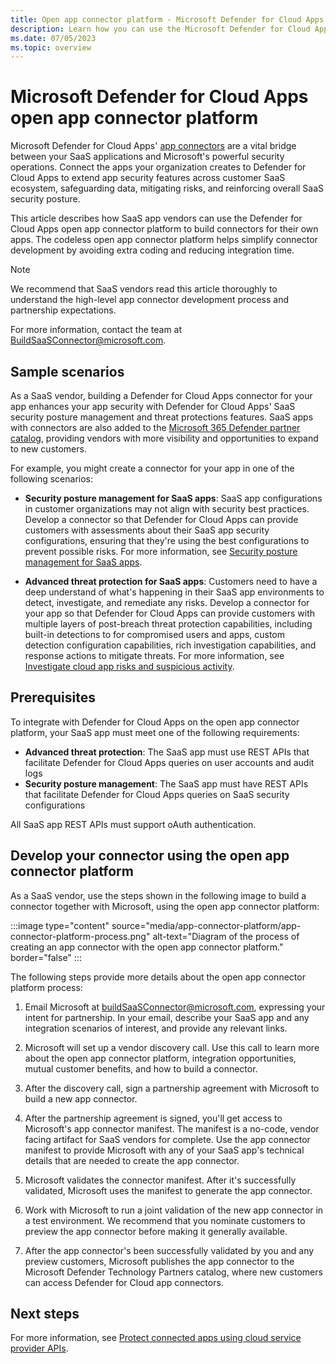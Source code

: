 ```yaml
---
title: Open app connector platform - Microsoft Defender for Cloud Apps
description: Learn how you can use the Microsoft Defender for Cloud Apps open app connector platform to build your own connector.
ms.date: 07/05/2023
ms.topic: overview
---
```


# Microsoft Defender for Cloud Apps open app connector platform

Microsoft Defender for Cloud Apps' [app connectors](protect-connected-apps.md) are a vital bridge between your SaaS applications and Microsoft's powerful security operations. Connect the apps your organization creates to Defender for Cloud Apps to extend app security features across customer SaaS ecosystem, safeguarding data, mitigating risks, and reinforcing overall SaaS security posture.

This article describes how SaaS app vendors can use the Defender for Cloud Apps open app connector platform to build connectors for their own apps. The codeless open app connector platform helps simplify connector development by avoiding extra coding and reducing integration time.

> [!NOTE]
> We recommend that SaaS vendors read this article thoroughly to understand the high-level app connector development process and partnership expectations.
>
> For more information, contact the team at [BuildSaaSConnector@microsoft.com](mailto:BuildSaaSConnector@microsoft.com).

## Sample scenarios

As a SaaS vendor, building a Defender for Cloud Apps connector for your app enhances your app security with Defender for Cloud Apps' SaaS security posture management and threat protections features. SaaS apps with connectors are also added to the [Microsoft 365 Defender partner catalog](/microsoft-365/security/defender-endpoint/technological-partners), providing vendors with more visibility and opportunities to expand to new customers.

For example, you might create a connector for your app in one of the following scenarios:

- **Security posture management for SaaS apps**: SaaS app configurations in customer organizations may not align with security best practices. Develop a connector so that Defender for Cloud Apps can provide customers with assessments about their SaaS app security configurations, ensuring that they're using the best configurations to prevent possible risks. For more information, see [Security posture management for SaaS apps](security-saas.md).

- **Advanced threat protection for SaaS apps**: Customers need to have a deep understand of what's happening in their SaaS app environments to detect, investigate, and remediate any risks. Develop a connector for your app so that Defender for Cloud Apps can provide customers with multiple layers of post-breach threat protection capabilities, including built-in detections to for compromised users and apps, custom detection configuration capabilities, rich investigation capabilities, and response actions to mitigate threats. For more information, see [Investigate cloud app risks and suspicious activity](investigate.md).

## Prerequisites

To integrate with Defender for Cloud Apps on the open app connector platform, your SaaS app must meet one of the following requirements:

- **Advanced threat protection**: The SaaS app must use REST APIs that facilitate Defender for Cloud Apps queries on user accounts and audit logs
- **Security posture management**: The SaaS app must have REST APIs that facilitate Defender for Cloud Apps queries on SaaS security configurations

All SaaS app REST APIs must support oAuth authentication.

## Develop your connector using the open app connector platform

As a SaaS vendor, use the steps shown in the following image to build a connector together with Microsoft, using the open app connector platform:

:::image type="content" source="media/app-connector-platform/app-connector-platform-process.png" alt-text="Diagram of the process of creating an app connector with the open app connector platform." border="false" :::

The following steps provide more details about the open app connector platform process:
 
1. Email Microsoft at [buildSaaSConnector@microsoft.com](mailto:buildSaaSConnector@microsoft.com), expressing your intent for partnership. In your email, describe your SaaS app and any integration scenarios of interest, and provide any relevant links.

1. Microsoft will set up a vendor discovery call. Use this call to learn more about the open app connector platform, integration opportunities, mutual customer benefits, and how to build a connector.

1. After the discovery call, sign a partnership agreement with Microsoft to build a new app connector.

1. After the partnership agreement is signed, you'll get access to Microsoft's app connector manifest. The manifest is a no-code, vendor facing artifact for SaaS vendors for complete. Use the app connector manifest to provide Microsoft with any of your SaaS app's technical details that are needed to create the app connector.

1. Microsoft validates the connector manifest. After it's successfully validated, Microsoft uses the manifest to generate the app connector.

1. Work with Microsoft to run a joint validation of the new app connector in a test environment. We recommend that you nominate customers to preview the app connector before making it generally available.

1. After the app connector's been successfully validated by you and any preview customers, Microsoft publishes the app connector to the Microsoft Defender Technology Partners catalog, where new customers can access Defender for Cloud app connectors.

## Next steps

For more information, see [Protect connected apps using cloud service provider APIs](protect-connected-apps.md).


